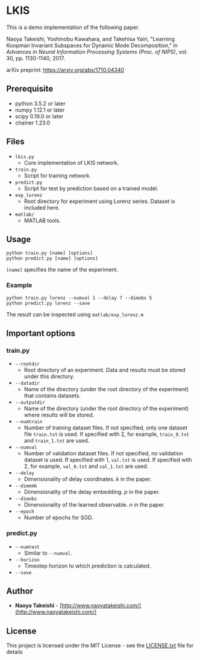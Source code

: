 # LKIS

This is a demo implementation of the following paper.

Naoya Takeishi, Yoshinobu Kawahara, and Takehisa Yairi, "Learning Koopman Invariant Subspaces for Dynamic Mode Decomposition," in *Advances in Neural Information Processing Systems (Proc. of NIPS)*, vol. 30, pp. 1130-1140, 2017.

arXiv preprint: <https://arxiv.org/abs/1710.04340>

## Prerequisite

- python 3.5.2 or later
- numpy 1.12.1 or later
- scipy 0.19.0 or later
- chainer 1.23.0

## Files

* `lkis.py`
	- Core implementation of LKIS network.
* `train.py`
	- Script for training network.
* `predict.py`
	- Script for test by prediction based on a trained model.
* `exp_lorenz`
	- Root directory for experiment using Lorenz series. Dataset is included here.
* `matlab/`
	- MATLAB tools.


## Usage

```
python train.py [name] [options]
python predict.py [name] [options]
```

`[name]` specifies the name of the experiment.

### Example

```
python train.py lorenz --numval 1 --delay 7 --dimobs 5
python predict.py lorenz --save
```

The result can be inspected using `matlab/exp_lorenz.m`

## Important options

### train.py

* `--rootdir`
	- Root directory of an experiment. Data and results must be stored under this directory.
* `--datadir`
	- Name of the directory (under the root directory of the experiment) that contains datasets.
* `--outputdir`
	- Name of the directory (under the root directory of the experiment) where results will be stored.
* `--numtrain`
	- Number of training dataset files. If not specified, only one dataset file `train.txt` is used. If specified with 2, for example, `train_0.txt` and `train_1.txt` are used.
* `--numval`
	- Number of validation dataset files. If not specified, no validation dataset is used. If specified with 1, `val.txt` is used. If specified with 2, for example, `val_0.txt` and `val_1.txt` are used.
* `--delay`
	- Dimensionality of delay coordinates. $k$ in the paper.
* `--dimemb`
	- Dimensionality of the delay embedding. $p$ in the paper.
* `--dimobs`
	- Dimensionality of the learned observable. $n$ in the paper.
* `--epoch`
	- Number of epochs for SGD.

### predict.py

* `--numtest`
	- Similar to `--numval`.
* `--horizon`
	- Timestep horizon to which prediction is calculated.
* `--save`

## Author

*  **Naoya Takeishi** - [http://www.naoyatakeishi.com/](http://www.naoyatakeishi.com/)

## License

This project is licensed under the MIT License - see the [LICENSE.txt](LICENSE.txt) file for details